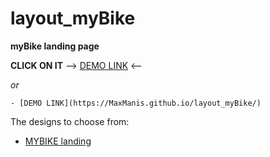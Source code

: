 # layout_myBike
**myBike landing page**


**CLICK ON IT** --> [DEMO LINK](https://MaxManis.github.io/layout_myBike/) <--

_or_
```
- [DEMO LINK](https://MaxManis.github.io/layout_myBike/)
```

The designs to choose from:
- [MYBIKE landing](https://www.figma.com/file/Ic3SlZjkATYaS7uTifZAIk/BIKE?node-id=0%3A1)